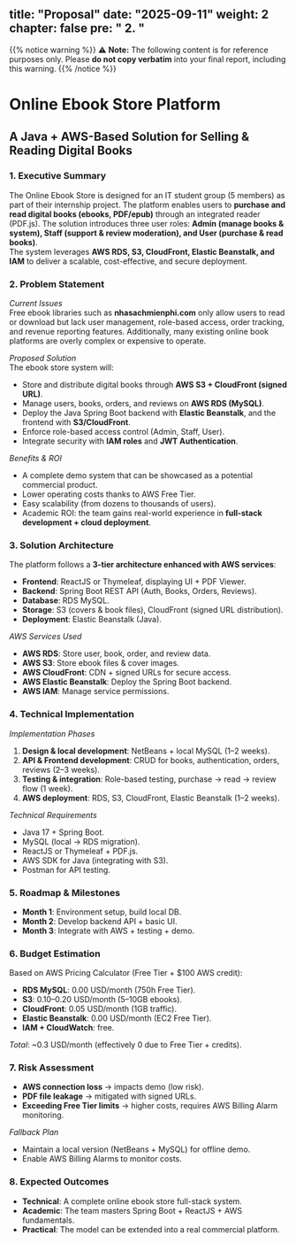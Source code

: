 title: "Proposal"
date: "2025-09-11"
weight: 2
chapter: false
pre: " <b> 2. </b> "
---
{{% notice warning %}}
⚠️ **Note:** The following content is for reference purposes only. Please **do not copy verbatim** into your final report, including this warning.
{{% /notice %}}

# Online Ebook Store Platform  
## A Java + AWS-Based Solution for Selling & Reading Digital Books  

### 1. Executive Summary  
The Online Ebook Store is designed for an IT student group (5 members) as part of their internship project. The platform enables users to **purchase and read digital books (ebooks, PDF/epub)** through an integrated reader (PDF.js). The solution introduces three user roles: **Admin (manage books & system), Staff (support & review moderation), and User (purchase & read books)**.  
The system leverages **AWS RDS, S3, CloudFront, Elastic Beanstalk, and IAM** to deliver a scalable, cost-effective, and secure deployment.  

### 2. Problem Statement  
*Current Issues*  
Free ebook libraries such as **nhasachmienphi.com** only allow users to read or download but lack user management, role-based access, order tracking, and revenue reporting features. Additionally, many existing online book platforms are overly complex or expensive to operate.  

*Proposed Solution*  
The ebook store system will:  
- Store and distribute digital books through **AWS S3 + CloudFront (signed URL)**.  
- Manage users, books, orders, and reviews on **AWS RDS (MySQL)**.  
- Deploy the Java Spring Boot backend with **Elastic Beanstalk**, and the frontend with **S3/CloudFront**.  
- Enforce role-based access control (Admin, Staff, User).  
- Integrate security with **IAM roles** and **JWT Authentication**.  

*Benefits & ROI*  
- A complete demo system that can be showcased as a potential commercial product.  
- Lower operating costs thanks to AWS Free Tier.  
- Easy scalability (from dozens to thousands of users).  
- Academic ROI: the team gains real-world experience in **full-stack development + cloud deployment**.  

### 3. Solution Architecture  
The platform follows a **3-tier architecture enhanced with AWS services**:  
- **Frontend**: ReactJS or Thymeleaf, displaying UI + PDF Viewer.  
- **Backend**: Spring Boot REST API (Auth, Books, Orders, Reviews).  
- **Database**: RDS MySQL.  
- **Storage**: S3 (covers & book files), CloudFront (signed URL distribution).  
- **Deployment**: Elastic Beanstalk (Java).  

*AWS Services Used*  
- **AWS RDS**: Store user, book, order, and review data.  
- **AWS S3**: Store ebook files & cover images.  
- **AWS CloudFront**: CDN + signed URLs for secure access.  
- **AWS Elastic Beanstalk**: Deploy the Spring Boot backend.  
- **AWS IAM**: Manage service permissions.  

### 4. Technical Implementation  
*Implementation Phases*  
1. **Design & local development**: NetBeans + local MySQL (1–2 weeks).  
2. **API & Frontend development**: CRUD for books, authentication, orders, reviews (2–3 weeks).  
3. **Testing & integration**: Role-based testing, purchase → read → review flow (1 week).  
4. **AWS deployment**: RDS, S3, CloudFront, Elastic Beanstalk (1–2 weeks).  

*Technical Requirements*  
- Java 17 + Spring Boot.  
- MySQL (local → RDS migration).  
- ReactJS or Thymeleaf + PDF.js.  
- AWS SDK for Java (integrating with S3).  
- Postman for API testing.  

### 5. Roadmap & Milestones  
- **Month 1**: Environment setup, build local DB.  
- **Month 2**: Develop backend API + basic UI.  
- **Month 3**: Integrate with AWS + testing + demo.  

### 6. Budget Estimation  
Based on AWS Pricing Calculator (Free Tier + $100 AWS credit):  
- **RDS MySQL**: 0.00 USD/month (750h Free Tier).  
- **S3**: 0.10–0.20 USD/month (5–10GB ebooks).  
- **CloudFront**: 0.05 USD/month (1GB traffic).  
- **Elastic Beanstalk**: 0.00 USD/month (EC2 Free Tier).  
- **IAM + CloudWatch**: free.  

*Total*: ~0.3 USD/month (effectively 0 due to Free Tier + credits).  

### 7. Risk Assessment  
- **AWS connection loss** → impacts demo (low risk).  
- **PDF file leakage** → mitigated with signed URLs.  
- **Exceeding Free Tier limits** → higher costs, requires AWS Billing Alarm monitoring.  

*Fallback Plan*  
- Maintain a local version (NetBeans + MySQL) for offline demo.  
- Enable AWS Billing Alarms to monitor costs.  

### 8. Expected Outcomes  
- **Technical**: A complete online ebook store full-stack system.  
- **Academic**: The team masters Spring Boot + ReactJS + AWS fundamentals.  
- **Practical**: The model can be extended into a real commercial platform.  
